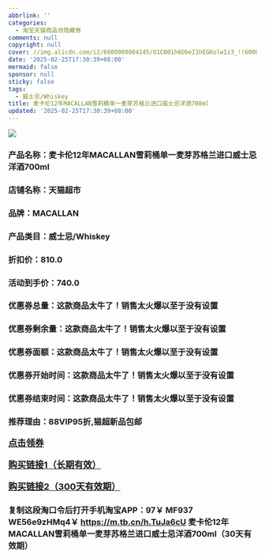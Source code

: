 ```yaml
---
abbrlink: ''
categories:
  - 淘宝天猫商品领隐藏券
comments: null
copyright: null
cover: //img.alicdn.com/i2/6000000004245/O1CN01h6ObeI1hEGKolwIz3_!!6000000004245-0-sm.jpg
date: '2025-02-25T17:30:39+08:00'
mermaid: false
sponsor: null
sticky: false
tags:
  - 威士忌/Whiskey
title: 麦卡伦12年MACALLAN雪莉桶单一麦芽苏格兰进口威士忌洋酒700ml
updated: '2025-02-25T17:30:39+08:00'
--- 
```


![](//img.alicdn.com/i2/6000000004245/O1CN01h6ObeI1hEGKolwIz3_!!6000000004245-0-sm.jpg)

### 产品名称：麦卡伦12年MACALLAN雪莉桶单一麦芽苏格兰进口威士忌洋酒700ml
### 店铺名称：天猫超市
### 品牌：MACALLAN
### 产品类目：威士忌/Whiskey
### 折扣价：810.0
### 活动到手价：740.0
### 优惠券总量：这款商品太牛了！销售太火爆以至于没有设置
### 优惠券剩余量：这款商品太牛了！销售太火爆以至于没有设置
### 优惠券面额：这款商品太牛了！销售太火爆以至于没有设置
### 优惠券开始时间：这款商品太牛了！销售太火爆以至于没有设置
### 优惠券结束时间：这款商品太牛了！销售太火爆以至于没有设置
### 推荐理由：88VIP95折,猫超新品包邮

<p style="font-size: 18px; font-weight: bold;">
  <a href="这款商品太牛了！销售太火爆以至于没有设置" target="_blank">点击领券</a>
</p>
<p style="font-size: 18px; font-weight: bold;">
  <a href="https://s.click.taobao.com/t?e=m%3D2%26s%3DsF8YHdE7RXpw4vFB6t2Z2ueEDrYVVa64K7Vc7tFgwiHjf2vlNIV67k2Uw6Vjz9mVxlg8LvO%2Bev%2F3ID%2FV1RqsF4wnCJeELi4I%2FIEn%2BS1IjHAB0ghlTd7WlZVm%2FOAUUFw71qrpxiwMoCNxc1AtbZGVSz1as9dE8xRAUY7hrUMeysSMHuv7RoNv0YzeH%2FA0sTcbOSRaUziG65%2FQ4DyvzFHlTNmJxl1GT5xPws%2FSDGEsEVjCJctEUtLF3I20uQlOUJ5nEaGytZgPlnuPgysBSxHfUOXVLEPDWL24SKKeJ7Ie888f4upcYs9UeSGFCzYOOqAQ" target="_blank">购买链接1（长期有效）</a>
</p>
<p style="font-size: 18px; font-weight: bold;">
  <a href="https://s.click.taobao.com/9D3dVNs" target="_blank">购买链接2（300天有效期）</a>
</p>

### 复制这段淘口令后打开手机淘宝APP：97￥ MF937 WE56e9zHMq4￥ https://m.tb.cn/h.TuJa6cU  麦卡伦12年MACALLAN雪莉桶单一麦芽苏格兰进口威士忌洋酒700ml（30天有效期）

